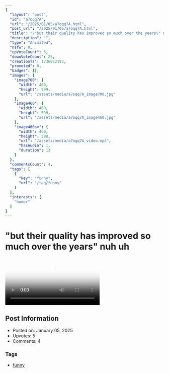 ```yaml
---
{
  "layout": "post",
  "id": "a7oqq7A",
  "url": "/2025/01/05/a7oqq7A.html",
  "post_url": "/2025/01/05/a7oqq7A.html",
  "title": "\"but their quality has improved so much over the years\" nuh uh",
  "description": "",
  "type": "Animated",
  "nsfw": 0,
  "upVoteCount": 5,
  "downVoteCount": 25,
  "creationTs": 1736022193,
  "promoted": 0,
  "badges": [],
  "images": {
    "image700": {
      "width": 460,
      "height": 599,
      "url": "/assets/media/a7oqq7A_image700.jpg"
    },
    "image460": {
      "width": 460,
      "height": 599,
      "url": "/assets/media/a7oqq7A_image460.jpg"
    },
    "image460sv": {
      "width": 460,
      "height": 598,
      "url": "/assets/media/a7oqq7A_video.mp4",
      "hasAudio": 1,
      "duration": 13
    }
  },
  "commentsCount": 4,
  "tags": [
    {
      "key": "funny",
      "url": "/tag/funny"
    }
  ],
  "interests": [
    "humor"
  ]
}
---
```


# "but their quality has improved so much over the years" nuh uh

<video controls playsinline loop poster="/assets/media/a7oqq7A_image460.jpg">
  <source src="/assets/media/a7oqq7A_video.mp4" type="video/mp4">
  Your browser does not support the video tag.
</video>

## Post Information

- Posted on: January 05, 2025
- Upvotes: 5
- Comments: 4

### Tags

- [funny](/tag/funny)
